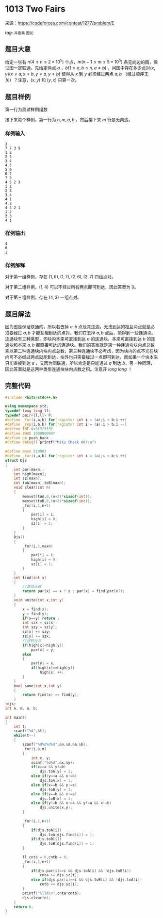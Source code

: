 # 1013 Two Fairs

来源：https://codeforces.com/contest/1277/problem/E

$tag:$ `并查集` `图论`

## 题目大意

给定一张有 $n(4≤n≤2×10^5)$ 个点，$m(n-1≤m≤5×10^5)$ 条无向边的图，保证图一定联通。先给定两点 $a$ ，$b(1≤a,b≤n,a≠b)$ ，问图中存在多少点对$(x,y)(x≠a,x≠b,y≠a,y≠b)$ 使得从 $x$ 到 $y$ 必须经过两点 $a,b$ （经过顺序无关）？注意，$(x,y)$ 和 $(y,x)$ 只算一次。



## 题目样例

第一行为测试样例组数

接下来每个样例，第一行为 $n,m,a,b$ ，然后接下来 $m$ 行是无向边。

### 样例输入

```
3
7 7 3 5
1 2
2 3
3 4
4 5
5 6
6 7
7 5
4 5 2 3
1 2
2 3
3 4
4 1
4 2
4 3 2 1
1 2
2 3
4 1
```

### 样例输出

```
4
0
1
```

### 样例解释

对于第一组样例，存在 $(1,6),(1,7),(2,6),(2,7)$ 四组点对。

对于第二组样例，$(1,4)$ 可以不经过所有两点即可到达，因此答案为 $0$。

对于第三组样例，存在 $(4,3)$ 一组点对。



## 题目解法

因为图是保证联通的，所以若去掉 $a,b$ 点及其连边，无法到达的相互两点就是必须要经过 $a,b$ 才能互相到达的点对。我们在去掉 $a,b$ 点后，能得到一些连通块。连通块有三种类型，即块内本来可直接到达 $a$ 的连通块，本来可直接到达 $b$ 的连通块和本来 $a,b$ 都直接可达的连通块。我们的答案就是第一种连通块块内点总数乘以第二种连通块内块内点总数，第三种连通块不必考虑，因为块内的点不光在块内可不必经过两点就能到达，块外也只需要经过一点即可到达。而如果一个块本来只能直接到达 $a$ ，又因为图联通，所以肯定是只能通过 $a$ 到达 $b$，另一种同理，因此答案就是这两种类型连通块块内点数之积。注意开 $long$ $long$ ！

## 完整代码

```C++
#include <bits/stdc++.h>
 
using namespace std;
typedef long long ll;
typedef pair<ll,ll> P;
#define _for(i,a,b) for(register int i = (a);i < b;i ++)
#define _rep(i,a,b) for(register int i = (a);i > b;i --)
#define INF 0x3f3f3f3f
#define ZHUO 1000000007
#define pb push_back
#define debug() printf("Miku Check OK!\n")
 
#define maxn 510003
#define _for(i,a,b) for(register int i = (a);i < b;i ++)
struct Djs
{
	int par[maxn];
	int high[maxn];
	int sz[maxn];
	int toA[maxn],toB[maxn];
	void clear(int n)
	{
		memset(toA,0,(n+2)*sizeof(int));
		memset(toB,0,(n+2)*sizeof(int));
		_for(i,1,n+1)
		{
			par[i] = i;
			high[i] = 0;
			sz[i] = 1;
		}
	}
	Djs()
	{
		_for(i,1,maxn)
		{
			par[i] = i;
			high[i] = 0;
			sz[i] = 1;
		}
	}
	int find(int x)
	{
		//路径压缩 
		return par[x] == x ? x : par[x] = find(par[x]);
	}
	void unite(int x,int y)
	{
		x = find(x);
		y = find(y);
		if(x==y) return ;
		int szx = sz[x];
		int szy = sz[y];
		sz[x] += szy;
		sz[y] += szx;
		//按秩合并 
		if(high[x]<high[y])
			par[x] = y;
		else
		{
			par[y] = x;
			if(high[x]==high[y])
				high[x] ++;
		}
	}
	bool same(int x,int y)
	{
		return find(x) == find(y);
	}
}djs;
int n, m, a, b;
 
int main()
{
	int t;
	scanf("%d",&t);
	while(t--)
	{
		scanf("%d%d%d%d",&n,&m,&a,&b);
		_for(i,0,m)
		{
			int x, y;
			scanf("%d%d",&x,&y);
			if(x==a && y!=b)
				djs.toA[y] = 1;
			else if(y==a && x!=b)
				djs.toA[x] = 1;
			else if(x==b && y!=a)
				djs.toB[y] = 1;
			else if(y==b && x!=a)
				djs.toB[x] = 1;
			else if(y!=b && x!=a && y!=a && x!=b)
				djs.unite(x,y);
		}
		
		_for(i,1,n+1)
		{
			if(djs.toA[i])
				djs.toA[djs.find(i)] = 1;
			if(djs.toB[i])
				djs.toB[djs.find(i)] = 1;
		}
		
		ll cnta = 0,cntb = 0;
		_for(i,1,n+1)
		{
			if(djs.par[i]==i && djs.toA[i] && !djs.toB[i])
				cnta += djs.sz[i];
			else if(djs.par[i]==i && djs.toB[i] && !djs.toA[i])
				cntb += djs.sz[i];
		}
		printf("%lld\n",cnta*cntb);
		djs.clear(n);
	}
	return 0;
}
```

